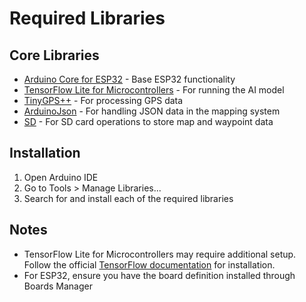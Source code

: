 # Required Libraries

## Core Libraries
- [Arduino Core for ESP32](https://github.com/espressif/arduino-esp32) - Base ESP32 functionality
- [TensorFlow Lite for Microcontrollers](https://github.com/tensorflow/tflite-micro) - For running the AI model
- [TinyGPS++](https://github.com/mikalhart/TinyGPSPlus) - For processing GPS data
- [ArduinoJson](https://arduinojson.org/) - For handling JSON data in the mapping system
- [SD](https://www.arduino.cc/en/Reference/SD) - For SD card operations to store map and waypoint data

## Installation
1. Open Arduino IDE
2. Go to Tools > Manage Libraries...
3. Search for and install each of the required libraries

## Notes
- TensorFlow Lite for Microcontrollers may require additional setup. Follow the official [TensorFlow documentation](https://www.tensorflow.org/lite/microcontrollers) for installation.
- For ESP32, ensure you have the board definition installed through Boards Manager